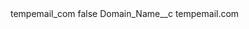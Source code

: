 <?xml version="1.0" encoding="UTF-8"?>
<CustomMetadata xmlns="http://soap.sforce.com/2006/04/metadata" xmlns:xsi="http://www.w3.org/2001/XMLSchema-instance" xmlns:xsd="http://www.w3.org/2001/XMLSchema">
    <label>tempemail_com</label>
    <protected>false</protected>
    <values>
        <field>Domain_Name__c</field>
        <value xsi:type="xsd:string">tempemail.com</value>
    </values>
</CustomMetadata>
